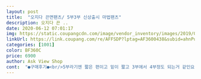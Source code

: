 ```yaml
---
layout: post 
title:  "오지다 끈면팬츠/ 5부3부 신상출시 마법팬츠" 
description: 오지다 끈 ..
date: 2020-06-12 07:01:17 
img: https://static.coupangcdn.com/image/vendor_inventory/images/2019/02/08/18/5/b2e4b2b0-d0f8-4098-98d6-d8b766130e68.jpg 
linkUrl: https://link.coupang.com/re/AFFSDP?lptag=AF3600438&subid=ahnPublicAsk&pageKey=104191560&itemId=316135396&vendorItemId=3776485606&traceid=V0-113-9e66c49efa2481fd 
categories: [1001] 
color: BF360C 
price: 6900 
author: Ask View Shop 
cont:  "●구매후기●<br/>5부라기엔 짧은 편이고 밑이 짧고 3부에서 4부정도 되는거 같인요<br/>6677입는데<br/>싸이드도 작네요<br/>이건 타이트해서 입으니 영 모양새가 끼는거 입는 느낌 5566입는분이 입으시면 예쁠거 같아요<br/>이정도면 진짜 가성비 훌륭하네요!! 다만 블루, 블랙 주문했는데 블랙이 왼쪽 접히는곳이 울었다고 해야하나? 좀 보기 안좋아서 수선을 햐야하나 고민입니다ㅠ 그리고 배까지 완전히 올라오는 길이는 아니라서 좀 많이 올려입으면 앞뒤로 약간 씹어먹은것처럼 보일수 있습니다 ㅋ<br/>허리 고무도 쪼이지 않고 편하고 색상 바지 기장 딱 좋아용<br/>" 
---
```

